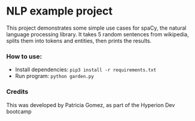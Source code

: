 # NLP example project

This project demonstrates some simple use cases for spaCy, the natural language processing library.
It takes 5 random sentences from wikipedia, splits them into tokens and entities, then prints the results.

### How to use:
* Install dependencies: `pip3 install -r requirements.txt`
* Run program: `python garden.py`

### Credits
This was developed by Patricia Gomez, as part of the Hyperion Dev bootcamp

